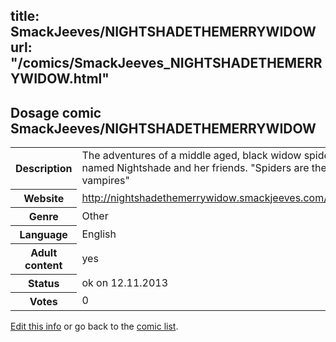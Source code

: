 title: SmackJeeves/NIGHTSHADETHEMERRYWIDOW
url: "/comics/SmackJeeves_NIGHTSHADETHEMERRYWIDOW.html"
---
Dosage comic SmackJeeves/NIGHTSHADETHEMERRYWIDOW
-----------------------------------------

<p id="msg"></p>
<script type="text/javascript">
if (window.location.search === '?edit_info_mail=sent_ok') {
  var elem = document.getElementById("msg");
  elem.innerHTML = 'Edited information sucessfully sent for review, which is usually done daily. Thanks!';
  elem.className = 'ok';
}
</script>
<table class="comicinfo">
<tr>
<th>Description</th><td>The adventures of a middle aged, black widow spider named Nightshade and her friends. &quot;Spiders are the original vampires&quot;</td>
</tr>
<tr>
<th>Website</th><td><a href="http://nightshadethemerrywidow.smackjeeves.com/comics/">http://nightshadethemerrywidow.smackjeeves.com/comics/</a></td>
</tr>
<tr>
<th>Genre</th><td>Other</td>
</tr>
<tr>
<th>Language</th><td>English</td>
</tr>
<tr>
<th>Adult content</th><td>yes</td>
</tr>
<tr>
<th>Status</th><td>ok on 12.11.2013</td>
</tr>
<tr>
<th>Votes</th><td>0</td>
</tr>
</table>

[Edit this info](SmackJeeves_NIGHTSHADETHEMERRYWIDOW_edit.html) or go back to the [comic list](../comic-index.html).
